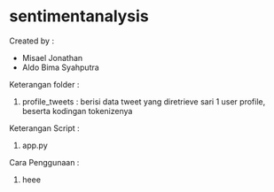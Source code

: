 # sentimentanalysis
Created by :
- Misael Jonathan
- Aldo Bima Syahputra

Keterangan folder :
1) profile_tweets : berisi data tweet yang diretrieve sari 1 user profile, beserta kodingan tokenizenya

Keterangan Script :
1) app.py

Cara Penggunaan :
1) heee